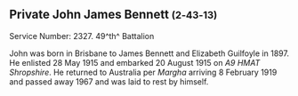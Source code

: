 ## Private John James Bennett <small>(2‑43‑13)</small>

Service Number: 2327. 49^th^ Battalion 

John was born in Brisbane to James Bennett and Elizabeth Guilfoyle in 1897. He enlisted 28 May 1915 and embarked 20 August 1915 on *A9 HMAT Shropshire*. He returned to Australia per *Margha* arriving 8 February 1919 and passed away 1967 and was laid to rest by himself.
